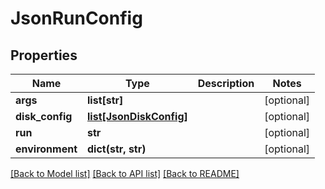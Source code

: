 # JsonRunConfig


## Properties
Name | Type | Description | Notes
------------ | ------------- | ------------- | -------------
**args** | **list[str]** |  | [optional] 
**disk_config** | [**list[JsonDiskConfig]**](JsonDiskConfig.md) |  | [optional] 
**run** | **str** |  | [optional] 
**environment** | **dict(str, str)** |  | [optional] 

[[Back to Model list]](../README.md#documentation-for-models) [[Back to API list]](../README.md#documentation-for-api-endpoints) [[Back to README]](../README.md)


